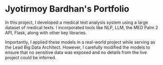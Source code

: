 # Jyotirmoy Bardhan's Portfolio

In this project, I developed a medical text analysis system using a large dataset of medical texts. I incorporated tools like NLP, LLM, the MED Palm 2 API, Flask, along with other key libraries.

Importantly, I applied these models in a real-world project while serving as the Lead Big Data Architect. However, I carefully modified the models to ensure that no sensitive data was exposed and no details from the live project could be inferred.